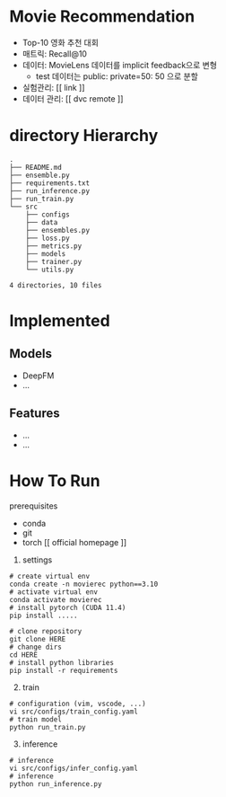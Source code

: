 # Movie Recommendation
- Top-10 영화 추천 대회
- 매트릭: Recall@10
- 데이터: MovieLens 데이터를 implicit feedback으로 변형
	- test 데이터는 public: private=50: 50 으로 분할
- 실험관리: [[ link ]]
- 데이터 관리: [[ dvc remote ]]

# directory Hierarchy
```
.
├── README.md
├── ensemble.py
├── requirements.txt
├── run_inference.py
├── run_train.py
└── src
    ├── configs
    ├── data
    ├── ensembles.py
    ├── loss.py
    ├── metrics.py
    ├── models
    ├── trainer.py
    └── utils.py

4 directories, 10 files
```

# Implemented

## Models
- DeepFM
- ...

## Features
- ...
- ...

# How To Run

prerequisites
- conda
- git
- torch [[ official homepage ]]

1. settings
```
# create virtual env
conda create -n movierec python==3.10
# activate virtual env
conda activate movierec
# install pytorch (CUDA 11.4)
pip install .....

# clone repository
git clone HERE
# change dirs
cd HERE
# install python libraries
pip install -r requirements
```

2. train
```
# configuration (vim, vscode, ...)
vi src/configs/train_config.yaml
# train model
python run_train.py
```

3. inference
```
# inference
vi src/configs/infer_config.yaml
# inference
python run_inference.py
```
